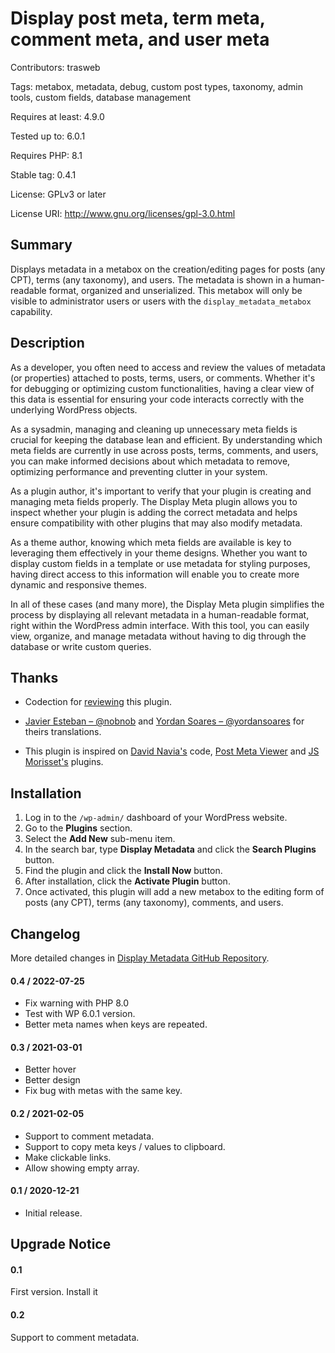 # Display post meta, term meta, comment meta, and user meta

Contributors: trasweb

Tags: metabox, metadata, debug, custom post types, taxonomy, admin tools, custom fields, database management

Requires at least: 4.9.0

Tested up to: 6.0.1

Requires PHP: 8.1

Stable tag: 0.4.1

License: GPLv3 or later

License URI: http://www.gnu.org/licenses/gpl-3.0.html

## Summary

Displays metadata in a metabox on the creation/editing pages for posts (any CPT), terms (any taxonomy), and users.
The metadata is shown in a human-readable format, organized and unserialized. This metabox will only be visible
to administrator users or users with the `display_metadata_metabox` capability.

## Description

As a developer, you often need to access and review the values of metadata (or properties) attached to posts, terms,
users, or comments. Whether it's for debugging or optimizing custom functionalities, having a clear view of this data
is essential for ensuring your code interacts correctly with the underlying WordPress objects.

As a sysadmin, managing and cleaning up unnecessary meta fields is crucial for keeping the database lean and efficient.
By understanding which meta fields are currently in use across posts, terms, comments, and users, you can make informed
decisions about which metadata to remove, optimizing performance and preventing clutter in your system.

As a plugin author, it's important to verify that your plugin is creating and managing meta fields properly.
The Display Meta plugin allows you to inspect whether your plugin is adding the correct metadata and helps ensure 
compatibility with other plugins that may also modify metadata.

As a theme author, knowing which meta fields are available is key to leveraging them effectively in your theme designs.
Whether you want to display custom fields in a template or use metadata for styling purposes, having direct access to
this information will enable you to create more dynamic and responsive themes.

In all of these cases (and many more), the Display Meta plugin simplifies the process by displaying all relevant metadata
in a human-readable format, right within the WordPress admin interface. With this tool, you can easily view, organize,
and manage metadata without having to dig through the database or write custom queries.

## Thanks

* Codection for [reviewing](https://codection.com/plugin-para-visualizar-metadatos-en-wordpress/) this plugin.

* [Javier Esteban – @nobnob](https://profiles.wordpress.org/nobnob/)
  and [Yordan Soares – @yordansoares](https://profiles.wordpress.org/yordansoares/) for theirs translations.

* This plugin is inspired on [David Navia's](https://profiles.wordpress.org/davidnaviaweb/)
  code, [Post Meta Viewer](https://es.wordpress.org/plugins/post-meta-viewer/)
  and [JS Morisset's](https://profiles.wordpress.org/jsmoriss/) plugins.

## Installation

1. Log in to the `/wp-admin/` dashboard of your WordPress website.
2. Go to the **Plugins** section.
3. Select the **Add New** sub-menu item.
4. In the search bar, type **Display Metadata** and click the **Search Plugins** button.
5. Find the plugin and click the **Install Now** button.
6. After installation, click the **Activate Plugin** button.
7. Once activated, this plugin will add a new metabox to the editing form of posts (any CPT), terms (any taxonomy), comments, and users.

## Changelog

More detailed changes in [Display Metadata GitHub Repository](https://github.com/manuelcanga/DisplayMetadata/).

#### 0.4 / 2022-07-25

* Fix warning with PHP 8.0
* Test with WP 6.0.1 version.
* Better meta names when keys are repeated.

#### 0.3 / 2021-03-01

* Better hover
* Better design
* Fix bug with metas with the same key.

#### 0.2 / 2021-02-05

* Support to comment metadata.
* Support to copy meta keys / values to clipboard.
* Make clickable links.
* Allow showing empty array.

#### 0.1 / 2020-12-21

* Initial release.

## Upgrade Notice

#### 0.1

First version. Install it

#### 0.2

Support to comment metadata.